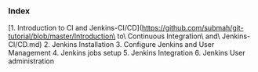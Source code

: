 

### Index
  [1. Introduction to CI and Jenkins-CI/CD](https://github.com/submah/git-tutorial/blob/master/Introduction\ to\ Continuous Integration\ and\ Jenkins-CI\/CD.md)
  2. Jenkins Installation
  3. Configure Jenkins and User Management
  4. Jenkins jobs setup
  5. Jenkins Integration
  6. Jenkins User administration

